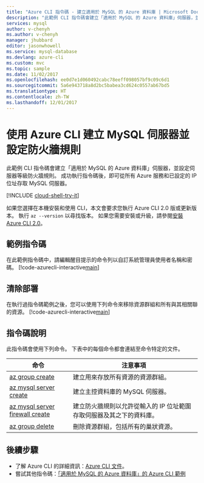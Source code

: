 ```yaml
---
title: "Azure CLI 指令碼 - 建立適用於 MySQL 的 Azure 資料庫 | Microsoft Docs"
description: "此範例 CLI 指令碼會建立「適用於 MySQL 的 Azure 資料庫」伺服器，並設定伺服器等級防火牆規則。"
services: mysql
author: v-chenyh
ms.author: v-chenyh
manager: jhubbard
editor: jasonwhowell
ms.service: mysql-database
ms.devlang: azure-cli
ms.custom: mvc
ms.topic: sample
ms.date: 11/02/2017
ms.openlocfilehash: ee0d7e1d060492cabc78eeff098057bf9c09c6d1
ms.sourcegitcommit: 5a6e943718a8d2bc5babea3cd624c0557ab67bd5
ms.translationtype: HT
ms.contentlocale: zh-TW
ms.lasthandoff: 12/01/2017
---
```

# <a name="create-a-mysql-server-and-configure-a-firewall-rule-using-the-azure-cli"></a>使用 Azure CLI 建立 MySQL 伺服器並設定防火牆規則
此範例 CLI 指令碼會建立「適用於 MySQL 的 Azure 資料庫」伺服器，並設定伺服器等級防火牆規則。 成功執行指令碼後，即可從所有 Azure 服務和已設定的 IP 位址存取 MySQL 伺服器。

[!INCLUDE [cloud-shell-try-it](../../../includes/cloud-shell-try-it.md)]

如果您選擇在本機安裝和使用 CLI，本文會要求您執行 Azure CLI 2.0 版或更新版本。 執行 `az --version` 以尋找版本。 如果您需要安裝或升級，請參閱[安裝 Azure CLI 2.0]( /cli/azure/install-azure-cli)。 

## <a name="sample-script"></a>範例指令碼
在此範例指令碼中，請編輯醒目提示的命令列以自訂系統管理員使用者名稱和密碼。
[!code-azurecli-interactive[main](../../../cli_scripts/mysql/create-mysql-server-and-firewall-rule/create-mysql-server-and-firewall-rule.sh?highlight=15-16 "Create an Azure Database for MySQL, and server-level firewall rule.")]

## <a name="clean-up-deployment"></a>清除部署
在執行過指令碼範例之後，您可以使用下列命令來移除資源群組和所有與其相關聯的資源。
[!code-azurecli-interactive[main](../../../cli_scripts/mysql/create-mysql-server-and-firewall-rule/delete-mysql.sh "Delete the resource group.")]

## <a name="script-explanation"></a>指令碼說明
此指令碼會使用下列命令。 下表中的每個命令都會連結至命令特定的文件。

| **命令** | **注意事項** |
|---|---|
| [az group create](/cli/azure/group#az_group_create) | 建立用來存放所有資源的資源群組。 |
| [az mysql server create](/cli/azure/mysql/server#az_msql_server_create) | 建立主控資料庫的 MySQL 伺服器。 |
| [az mysql server firewall create](/cli/azure/mysql/server/firewall-rule#az_mysql_server_firewall_rule_create) | 建立防火牆規則以允許從輸入的 IP 位址範圍存取伺服器及其之下的資料庫。 |
| [az group delete](/cli/azure/group#az_group_delete) | 刪除資源群組，包括所有的巢狀資源。 |

## <a name="next-steps"></a>後續步驟
- 了解 Azure CLI 的詳細資訊：[Azure CLI 文件](/cli/azure/overview)。
- 嘗試其他指令碼：[「適用於 MySQL 的 Azure 資料庫」的 Azure CLI 範例](../sample-scripts-azure-cli.md)
